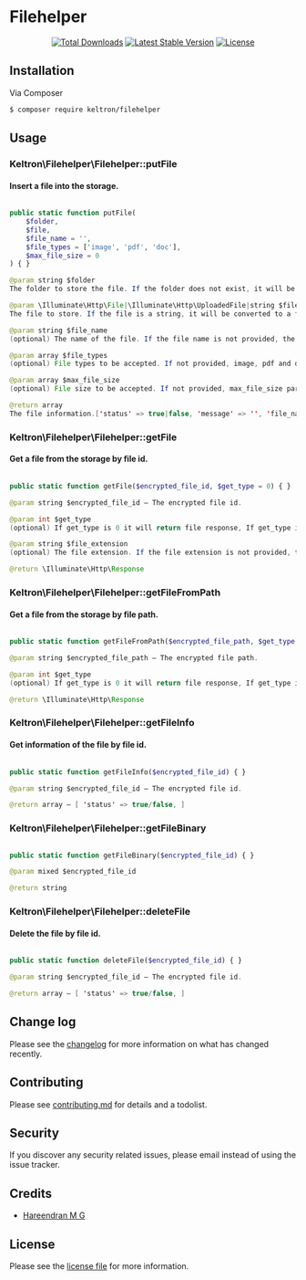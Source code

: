 # Filehelper


<p align="center">
<a href="https://packagist.org/packages/keltron/filehelper"><img src="https://img.shields.io/packagist/dt/keltron/filehelper" alt="Total Downloads"></a>
<a href="https://packagist.org/packages/keltron/filehelper"><img src="https://img.shields.io/packagist/v/keltron/filehelper" alt="Latest Stable Version"></a>
<a href="https://packagist.org/packages/keltron/filehelper"><img src="https://img.shields.io/packagist/l/keltron/filehelper" alt="License"></a>
</p>

## Installation

Via Composer

``` bash
$ composer require keltron/filehelper
```

## Usage

### Keltron\Filehelper\Filehelper::putFile
#### Insert a file into the storage.


``` php

public static function putFile(
    $folder,
    $file,
    $file_name = '',
    $file_types = ['image', 'pdf', 'doc'],
    $max_file_size = 0
) { }

```

``` java
@param string $folder
The folder to store the file. If the folder does not exist, it will be created.

@param \Illuminate\Http\File|\Illuminate\Http\UploadedFile|string $file
The file to store. If the file is a string, it will be converted to a file.

@param string $file_name
(optional) The name of the file. If the file name is not provided, the file name will be the original file name.

@param array $file_types
(optional) File types to be accepted. If not provided, image, pdf and doc files will be accepted. Example: ['image', 'pdf']. Default: ['image', 'pdf', 'doc']

@param array $max_file_size
(optional) File size to be accepted. If not provided, max_file_size parameter in filehelper config file will be used.

@return array
The file information.['status' => true|false, 'message' => '', 'file_name' => '', 'file_path' => '', 'file_url' => '']

```

### Keltron\Filehelper\Filehelper::getFile

#### Get a file from the storage by file id.

``` php

public static function getFile($encrypted_file_id, $get_type = 0) { }

```

``` java
@param string $encrypted_file_id — The encrypted file id.

@param int $get_type
(optional) If get_type is 0 it will return file response, If get_type is 1 the file is forcefully download. By default get_type is 0

@param string $file_extension
(optional) The file extension. If the file extension is not provided, the file extension will be the original file extension.

@return \Illuminate\Http\Response

```

### Keltron\Filehelper\Filehelper::getFileFromPath

#### Get a file from the storage by file path.

``` php

public static function getFileFromPath($encrypted_file_path, $get_type = 0) { }

```

``` java
@param string $encrypted_file_path — The encrypted file path.

@param int $get_type
(optional) If get_type is 0 it will return file response, If get_type is 1 the file is forcefully download. By default get_type is 0

@return \Illuminate\Http\Response
```

### Keltron\Filehelper\Filehelper::getFileInfo

#### Get information of the file by file id.
 ``` php

public static function getFileInfo($encrypted_file_id) { }

```

``` java
@param string $encrypted_file_id — The encrypted file id.

@return array — [ 'status' => true/false, ]
```

### Keltron\Filehelper\Filehelper::getFileBinary
 
 ``` php

public static function getFileBinary($encrypted_file_id) { }

```

``` java
@param mixed $encrypted_file_id

@return string
```

### Keltron\Filehelper\Filehelper::deleteFile

#### Delete the file by file id.

``` php

public static function deleteFile($encrypted_file_id) { }

```

``` java
@param string $encrypted_file_id — The encrypted file id.

@return array — [ 'status' => true/false, ]

```


## Change log

Please see the [changelog](changelog.md) for more information on what has changed recently.

## Contributing

Please see [contributing.md](contributing.md) for details and a todolist.

## Security

If you discover any security related issues, please email  instead of using the issue tracker.

## Credits
- <a href="https://hareendran.ml">Hareendran M G</a>


## License

Please see the [license file](license.md) for more information.

